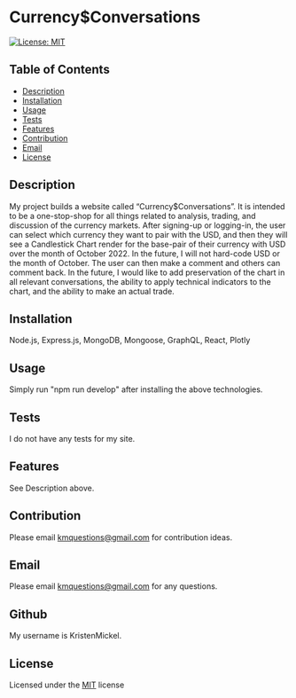 

# Currency$Conversations

[![License: MIT](https://img.shields.io/badge/License-MIT-yellow.svg)](https://www.gnu.org/licenses/MIT)

## Table of Contents
- [Description](#Description)
- [Installation](#Installation)
- [Usage](#Usage)
- [Tests](#Tests)
- [Features](#Features)
- [Contribution](#Contribution)
- [Email](#Email)
- [License](#License)

## Description
My project builds a website called “Currency$Conversations”. It is intended to be a one-stop-shop for all things related to analysis, trading, and discussion of the currency markets. After signing-up or logging-in, the user can select which currency they want to pair with the USD, and then they will see a Candlestick Chart render for the base-pair of their currency with USD over the month of October 2022. In the future, I will not hard-code USD or the month of October. The user can then make a comment and others can comment back. In the future, I would like to add preservation of the chart in all relevant conversations, the ability to apply technical indicators to the chart, and the ability to make an actual trade. 

## Installation
Node.js, Express.js, MongoDB, Mongoose, GraphQL, React, Plotly

## Usage
Simply run "npm run develop" after installing the above technologies.

## Tests
I do not have any tests for my site.

## Features
See Description above.

## Contribution
Please email kmquestions@gmail.com for contribution ideas.

## Email
Please email kmquestions@gmail.com for any questions.

## Github
My username is KristenMickel.

## License
Licensed under the [MIT](https://choosealicense.com/licenses/mit/) license
        